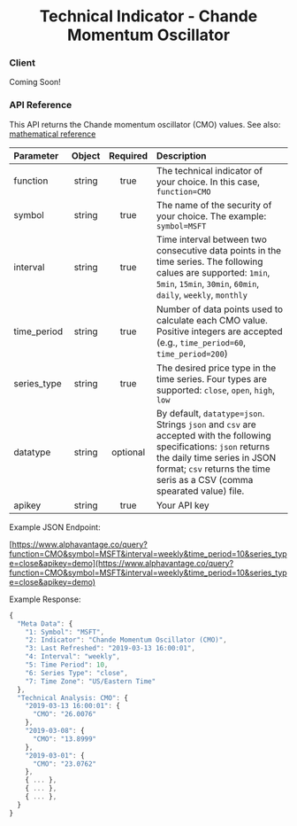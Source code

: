 <center>
  <h1>Technical Indicator - Chande Momentum Oscillator</h1>
</center>

<!-- tabs:start -->

### **Client**

Coming Soon!

### **API Reference**


This API returns the Chande momentum oscillator (CMO) values. See also: [mathematical reference](https://www.fmlabs.com/reference/default.htm?url=CMO.htm)

| Parameter       | Object  | Required  | Description |
| :---            | :---:   | :---:     | :---        |
| function        | string  | true      | The technical indicator of your choice. In this case, `function=CMO` |
| symbol          | string  | true      | The name of the security of your choice. The example: `symbol=MSFT` |
| interval        | string  | true      | Time interval between two consecutive data points in the time series. The following calues are supported: `1min`, `5min`, `15min`, `30min`, `60min`, `daily`, `weekly`, `monthly` |
| time\_period    | string  | true      | Number of data points used to calculate each CMO value. Positive integers are accepted (e.g., `time_period=60`, `time_period=200`) |
| series\_type    | string  | true      | The desired price type in the time series. Four types are supported: `close`, `open`, `high`, `low` |
| datatype        | string  | optional  | By default, `datatype=json`. Strings `json` and `csv` are accepted with the following specifications: `json` returns the daily time series in JSON format; `csv` returns the time seris as a CSV (comma spearated value) file. |
| apikey          | string  | true      | Your API key | 

Example JSON Endpoint:  


[https://www.alphavantage.co/query?function=CMO&symbol=MSFT&interval=weekly&time_period=10&series_type=close&apikey=demo](https://www.alphavantage.co/query?function=CMO&symbol=MSFT&interval=weekly&time_period=10&series_type=close&apikey=demo)


Example Response:  

```javascript
{
  "Meta Data": {
    "1: Symbol": "MSFT",
    "2: Indicator": "Chande Momentum Oscillator (CMO)",
    "3: Last Refreshed": "2019-03-13 16:00:01",
    "4: Interval": "weekly",
    "5: Time Period": 10,
    "6: Series Type": "close",
    "7: Time Zone": "US/Eastern Time"
  },
  "Technical Analysis: CMO": {
    "2019-03-13 16:00:01": {
      "CMO": "26.0076"
    },
    "2019-03-08": {
      "CMO": "13.8999"
    },
    "2019-03-01": {
      "CMO": "23.0762"
    },
    { ... },
    { ... },
    { ... },
  }
}
```

<!-- tabs:end -->
